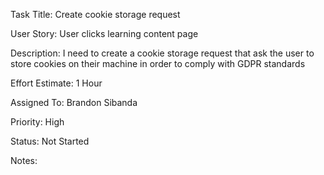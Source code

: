 Task Title: Create cookie storage request

User Story: User clicks learning content page

Description: I need to create a cookie storage request that ask the user to store cookies on their machine in order to comply with GDPR standards

Effort Estimate: 1 Hour

Assigned To: Brandon Sibanda

Priority: High

Status: Not Started

Notes:
